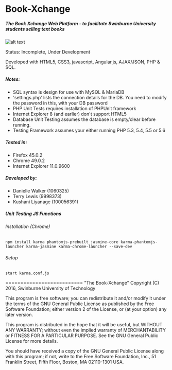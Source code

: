 # Book-Xchange
##### The Book Xchange Web Platform - to facilitate Swinburne University students selling text books
![alt text](https://travis-ci.org/BlissMediaSolutions/Book-Xchange.svg?branch=master "Travis CI Build Status")

Status: Incomplete, Under Development

Developed with HTML5, CSS3, javascript, Angular.js, AJAX/JSON, PHP & SQL.

##### Notes: 
- SQL syntax is design for use with MySQL & MariaDB
- 'settings.php' lists the connection details for the DB.  You need to modify the password in this, with your DB password
- PHP Unit Tests requires installation of PHPUnit framework
- Internet Explorer 8 (and earlier) don't support HTML5
- Database Unit Testing assumes the database is empty/clear before running.
- Testing Framework assumes your either running PHP 5.3, 5.4, 5.5 or 5.6

##### Tested in: 
- Firefox 45.0.2 
- Chrome 49.0.2
- Internet Explorer 11.0.9600

##### Developed by:
- Danielle Walker (1060325)
- Terry Lewis (9998373)
- Kushani Liyanage (100056391)
   
##### Unit Testing JS Functions
###### Installation (Chrome)
`npm install karma phantomjs-prebuilt jasmine-core karma-phantomjs-launcher karma-jasmine karma-chrome-launcher --save-dev`
###### Setup
`start karma.conf.js`
   
==========================
"The Book-Xchange" Copyright (C) 2016, Swinburne University of Technology

This program is free software; you can redistribute it and/or modify it under the terms of the GNU General Public License as published by the Free Software Foundation; either version 2 of the License, or (at your option) any later version.

This program is distributed in the hope that it will be useful, but WITHOUT ANY WARRANTY; without even the implied warranty of MERCHANTABILITY or FITNESS FOR A PARTICULAR PURPOSE. See the GNU General Public License for more details.

You should have received a copy of the GNU General Public License along with this program; if not, write to the Free Software Foundation, Inc., 51 Franklin Street, Fifth Floor, Boston, MA 02110-1301 USA.

